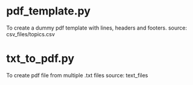 
# pdf_template.py
To create a dummy pdf template with lines, headers and footers.
source: csv_files/topics.csv

# txt_to_pdf.py
To create pdf file from multiple .txt files
source: text_files


